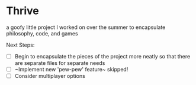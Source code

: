 # Thrive
a goofy little project I worked on over the summer to encapsulate philosophy, code, and games

Next Steps:
- [ ] Begin to encapsulate the pieces of the project more neatly so that there are separate files for separate needs
- [ ] ~Implement new 'pew-pew' feature~ skipped!
- [ ] Consider multiplayer options
